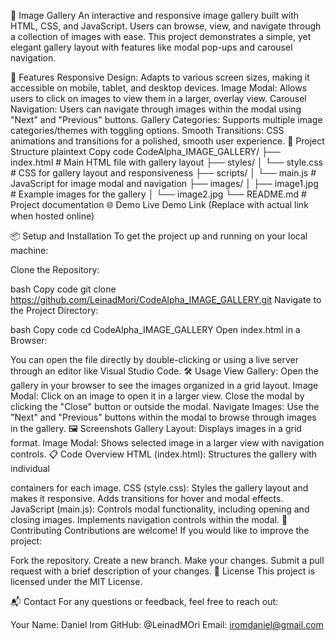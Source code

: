 📸 Image Gallery
An interactive and responsive image gallery built with HTML, CSS, and JavaScript. Users can browse, view, and navigate through a collection of images with ease. This project demonstrates a simple, yet elegant gallery layout with features like modal pop-ups and carousel navigation.

🚀 Features
Responsive Design: Adapts to various screen sizes, making it accessible on mobile, tablet, and desktop devices.
Image Modal: Allows users to click on images to view them in a larger, overlay view.
Carousel Navigation: Users can navigate through images within the modal using "Next" and "Previous" buttons.
Gallery Categories: Supports multiple image categories/themes with toggling options.
Smooth Transitions: CSS animations and transitions for a polished, smooth user experience.
📂 Project Structure
plaintext
Copy code
CodeAlpha_IMAGE_GALLERY/
├── index.html            # Main HTML file with gallery layout
├── styles/
│   └── style.css         # CSS for gallery layout and responsiveness
├── scripts/
│   └── main.js           # JavaScript for image modal and navigation
├── images/
│   ├── image1.jpg        # Example images for the gallery
│   └── image2.jpg
└── README.md             # Project documentation
🌐 Demo
Live Demo Link (Replace with actual link when hosted online)

📦 Setup and Installation
To get the project up and running on your local machine:

Clone the Repository:

bash
Copy code
git clone https://github.com/LeinadMori/CodeAlpha_IMAGE_GALLERY.git
Navigate to the Project Directory:

bash
Copy code
cd CodeAlpha_IMAGE_GALLERY
Open index.html in a Browser:

You can open the file directly by double-clicking or using a live server through an editor like Visual Studio Code.
🛠️ Usage
View Gallery: Open the gallery in your browser to see the images organized in a grid layout.
Image Modal: Click on an image to open it in a larger view. Close the modal by clicking the "Close" button or outside the modal.
Navigate Images: Use the "Next" and "Previous" buttons within the modal to browse through images in the gallery.
🖼️ Screenshots
Gallery Layout: Displays images in a grid format.
Image Modal: Shows selected image in a larger view with navigation controls.
📋 Code Overview
HTML (index.html): Structures the gallery with individual <div> containers for each image.
CSS (style.css):
Styles the gallery layout and makes it responsive.
Adds transitions for hover and modal effects.
JavaScript (main.js):
Controls modal functionality, including opening and closing images.
Implements navigation controls within the modal.
🤝 Contributing
Contributions are welcome! If you would like to improve the project:

Fork the repository.
Create a new branch.
Make your changes.
Submit a pull request with a brief description of your changes.
📝 License
This project is licensed under the MIT License.

📬 Contact
For any questions or feedback, feel free to reach out:

Your Name: Daniel Irom
GitHub: @LeinadMOri
Email: iromdaniel@gmail.com